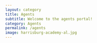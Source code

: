 ```yaml
---
layout: category
title: Agents
subtitle: Welcome to the agents portal!
category: Agents
permalink: /agents
image: harrisburg-academy-al.jpg
---
```

